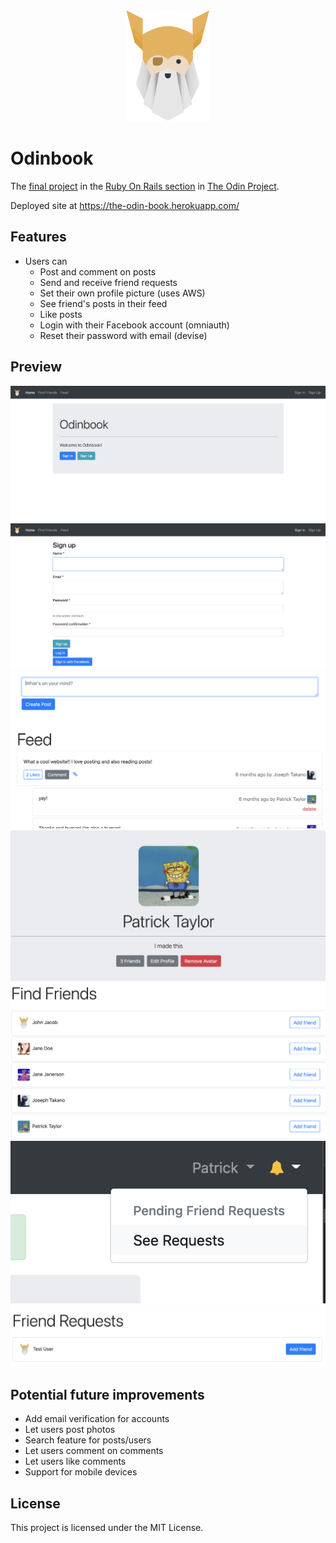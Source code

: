 <div align="center">
  <img src='/preview_images/odinlogo.svg'></img>
</div>

# Odinbook

The [final project](https://www.theodinproject.com/courses/ruby-on-rails/lessons/final-project) in the [Ruby On Rails section](https://www.theodinproject.com/courses/ruby-on-rails) in [The Odin Project](https://www.theodinproject.com/).

Deployed site at https://the-odin-book.herokuapp.com/

## Features
- Users can
  - Post and comment on posts
  - Send and receive friend requests
  - Set their own profile picture (uses AWS)
  - See friend's posts in their feed
  - Like posts
  - Login with their Facebook account (omniauth)
  - Reset their password with email (devise)

## Preview
![main](/preview_images/main.png)
![signup](/preview_images/signup.png)
![feed](/preview_images/feed.png)
![profile](/preview_images/profile.png)
![friends](/preview_images/friends.png)
![notifications](/preview_images/notifications.png)
![requests](/preview_images/requests.png)


## Potential future improvements
- Add email verification for accounts
- Let users post photos
- Search feature for posts/users
- Let users comment on comments
- Let users like comments
- Support for mobile devices

## License
This project is licensed under the MIT License.
